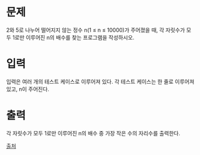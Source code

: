 # 문제

2와 5로 나누어 떨어지지 않는 정수 n(1 ≤ n ≤ 10000)가 주어졌을 때, 각 자릿수가 모두 1로만 이루어진 n의 배수를 찾는 프로그램을 작성하시오.

# 입력

입력은 여러 개의 테스트 케이스로 이루어져 있다. 각 테스트 케이스는 한 줄로 이루어져 있고, n이 주어진다.

# 출력

각 자릿수가 모두 1로만 이루어진 n의 배수 중 가장 작은 수의 자리수를 출력한다.

[출처](https://www.acmicpc.net/problem/4375)